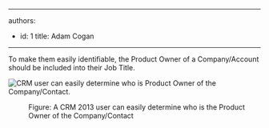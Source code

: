 

---
authors:
  - id: 1
    title: Adam Cogan
---




<span class='intro'> <p>To make them easily identifiable​, the&#160;Product Owner of a Company/Account should be included into their Job Title.
        </p> </span>

<dl class="badImage">
          <dt><img src="/Communication/RulesToBetterCRMForUsers/PublishingImages/BetterCRMDataGoodExam.jpg" alt="CRM user can easily determine who is Product Owner of the Company/Contact." /></dt></dl><dl class="goodImage">
          <dd>
            Figure&#58;&#160;A&#160;CRM 2013 user can easily determine who is the Product Owner of the Company/Contact</dd>
        </dl>



